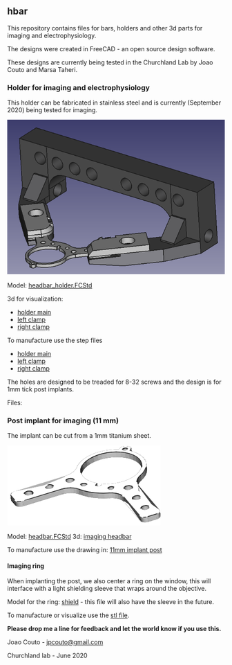 ## hbar

This repository contains files for bars, holders and other 3d parts for imaging and electrophysiology.

The designs were created in FreeCAD - an open source design software.

These designs are currently being tested in the Churchland Lab by Joao Couto and Marsa Taheri.

### Holder for imaging and electrophysiology

This holder can be fabricated in stainless steel and is currently (September 2020) being tested for imaging.

![picture](images/headbar_holder.png)


Model: [headbar_holder.FCStd](models/headbar_holder.FCStd)

3d for visualization:
 - [holder main](stl/headbar_holder_main.stl)
 - [left clamp](stl/headbar_holder_clamp_left.stl)
 - [right clamp](stl/headbar_holder_clamp_right.stl)

To manufacture use the step files
 - [holder main](step/headbar_holder_main.step)
 - [left clamp](step/headbar_holder_clamp_left.step)
 - [right clamp](step/headbar_holder_clamp_right.step)

The holes are designed to be treaded for 8-32 screws and the design is for 1mm tick post implants.


Files: 

### Post implant for imaging (11 mm)

The implant can be cut from a 1mm titanium sheet.

![picture](images/imaging_post.png)

Model: [headbar.FCStd](models/headbar.FCStd)
3d: [imaging headbar](stl/headbar_imaging.stl)

To manufacture use the drawing in: [11mm implant post](drawings/2p_headbar.pdf)


#### Imaging ring

When implanting the post, we also center a ring on the window, this will interface with a light shielding sleeve that wraps around the objective.  

Model for the ring: [shield](models/imaging_shield.FCStd) - this file will also have the sleeve in the future.

To manufacture or visualize use the [stl file](stl/ring_imaging.stl). 


**Please drop me a line for feedback and let the world know if you use this.**

Joao Couto - jpcouto@gmail.com

Churchland lab - June 2020